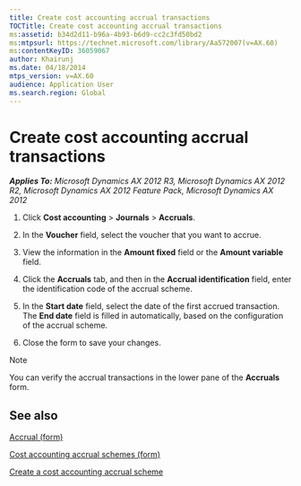 ```yaml
---
title: Create cost accounting accrual transactions
TOCTitle: Create cost accounting accrual transactions
ms:assetid: b34d2d11-b96a-4b93-b6d9-cc2c3fd50bd2
ms:mtpsurl: https://technet.microsoft.com/library/Aa572007(v=AX.60)
ms:contentKeyID: 36059067
author: Khairunj
ms.date: 04/18/2014
mtps_version: v=AX.60
audience: Application User
ms.search.region: Global
---
```


# Create cost accounting accrual transactions 


_**Applies To:** Microsoft Dynamics AX 2012 R3, Microsoft Dynamics AX 2012 R2, Microsoft Dynamics AX 2012 Feature Pack, Microsoft Dynamics AX 2012_

1.  Click **Cost accounting** \> **Journals** \> **Accruals**.

2.  In the **Voucher** field, select the voucher that you want to accrue.

3.  View the information in the **Amount fixed** field or the **Amount variable** field.

4.  Click the **Accruals** tab, and then in the **Accrual identification** field, enter the identification code of the accrual scheme.

5.  In the **Start date** field, select the date of the first accrued transaction. The **End date** field is filled in automatically, based on the configuration of the accrual scheme.

6.  Close the form to save your changes.


> [!NOTE]
> <P>You can verify the accrual transactions in the lower pane of the <STRONG>Accruals</STRONG> form.</P>



## See also

[Accrual (form)](https://technet.microsoft.com/library/aa498513\(v=ax.60\))

[Cost accounting accrual schemes (form)](https://technet.microsoft.com/library/aa576953\(v=ax.60\))

[Create a cost accounting accrual scheme](create-a-cost-accounting-accrual-scheme.md)

  


